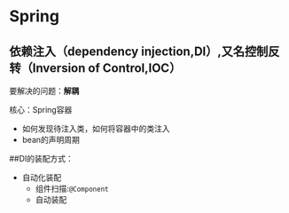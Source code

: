 # Spring

## 依赖注入（dependency injection,DI）,又名控制反转（Inversion of Control,IOC） 
要解决的问题：**解耦**

核心：Spring容器
* 如何发现待注入类，如何将容器中的类注入
* bean的声明周期

##DI的装配方式：
* 自动化装配
  * 组件扫描:`@Component`
  * 自动装配
